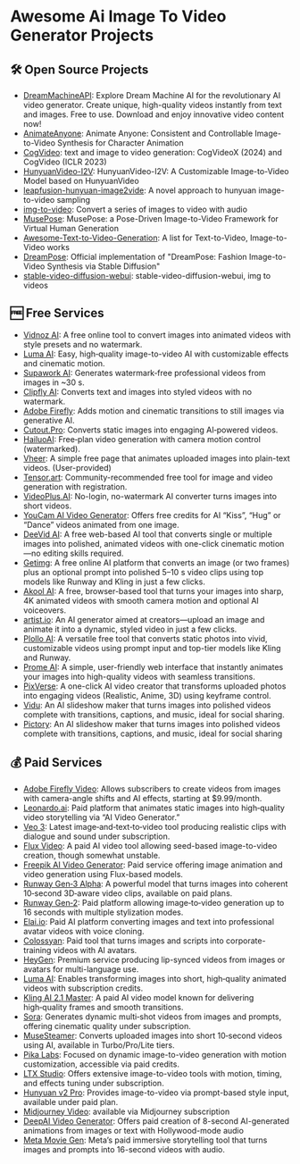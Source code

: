 # Awesome Ai Image To Video Generator Projects

## 🛠️ Open Source Projects

- [DreamMachineAPI](https://github.com/danaigc/DreamMachineAPI): Explore Dream Machine AI for the revolutionary AI video generator. Create unique, high-quality videos instantly from text and images. Free to use. Download and enjoy innovative video content now!
- [AnimateAnyone](https://github.com/HumanAIGC/AnimateAnyone): Animate Anyone: Consistent and Controllable Image-to-Video Synthesis for Character Animation
- [CogVideo](https://github.com/THUDM/CogVideo): text and image to video generation: CogVideoX (2024) and CogVideo (ICLR 2023)
- [HunyuanVideo-I2V](https://github.com/Tencent-Hunyuan/HunyuanVideo-I2V): HunyuanVideo-I2V: A Customizable Image-to-Video Model based on HunyuanVideo
- [leapfusion-hunyuan-image2vide](https://github.com/AeroScripts/leapfusion-hunyuan-image2video): A novel approach to hunyuan image-to-video sampling
- [img-to-video](https://github.com/caferrara/img-to-video): Convert a series of images to video with audio
- [MusePose](https://github.com/TMElyralab/MusePose): MusePose: a Pose-Driven Image-to-Video Framework for Virtual Human Generation
- [Awesome-Text-to-Video-Generation](https://github.com/soraw-ai/Awesome-Text-to-Video-Generation): A list for Text-to-Video, Image-to-Video works
- [DreamPose](https://github.com/johannakarras/DreamPose): Official implementation of "DreamPose: Fashion Image-to-Video Synthesis via Stable Diffusion"
- [stable-video-diffusion-webui](https://github.com/xx025/stable-video-diffusion-webui): stable-video-diffusion-webui, img to videos

## 🆓 Free Services

- [Vidnoz AI](https://vidnoz.com/image-to-video-ai.html): A free online tool to convert images into animated videos with style presets and no watermark.
- [Luma AI](https://lumalabs.ai/create/ai-video-generator-from-image): Easy, high‑quality image-to-video AI with customizable effects and cinematic motion.
- [Supawork AI](https://supawork.ai/ai-image-to-video): Generates watermark‑free professional videos from images in ~30 s.
- [Clipfly AI](https://clipfly.ai/video-ai/ai-video-generator): Converts text and images into styled videos with no watermark.
- [Adobe Firefly](https://adobe.com/products/firefly/features/image-to-video.html): Adds motion and cinematic transitions to still images via generative AI.
- [Cutout.Pro](https://cutout.pro/ai-image-to-video): Converts static images into engaging AI‑powered videos.
- [HailuoAI](https://hailuoai.video): Free‑plan video generation with camera motion control (watermarked).
- [Vheer](https://vheer.com/image-to-video): A simple free page that animates uploaded images into plain-text videos. (User-provided)
- [Tensor.art](https://tensor.art/): Community-recommended free tool for image and video generation with registration.
- [VideoPlus.AI](https://videoplus.ai): No-login, no-watermark AI converter turns images into short videos.
- [YouCam AI Video Generator](https://yce.perfectcorp.com/ai-video-generator): Offers free credits for AI “Kiss”, “Hug” or “Dance” videos animated from one image.
- [DeeVid AI](https://deevid.ai/image-to-video): A free web-based AI tool that converts single or multiple images into polished, animated videos with one-click cinematic motion—no editing skills required.
- [Getimg](https://getimg.ai/tools/image-to-video): A free online AI platform that converts an image (or two frames) plus an optional prompt into polished 5–10 s video clips using top models like Runway and Kling in just a few clicks.
- [Akool AI](https://akool.com/apps/image-to-video): A free, browser-based tool that turns your images into sharp, 4K animated videos with smooth camera motion and optional AI voiceovers.
- [artist.io](https://artlist.io/image-to-video-ai): An AI generator aimed at creators—upload an image and animate it into a dynamic, styled video in just a few clicks.
- [Plollo AI](https://pollo.ai/image-to-video): A versatile free tool that converts static photos into vivid, customizable videos using prompt input and top-tier models like Kling and Runway.
- [Prome AI](https://promeai.pro/image-to-video-generation): A simple, user-friendly web interface that instantly animates your images into high-quality videos with seamless transitions.
- [PixVerse](https://app.pixverse.ai/onboard): A one-click AI video creator that transforms uploaded photos into engaging videos (Realistic, Anime, 3D) using keyframe control.
- [Vidu](https://vidu.com): An AI slideshow maker that turns images into polished videos complete with transitions, captions, and music, ideal for social sharing.
- [Pictory](https://pictory.ai/image-to-video): An AI slideshow maker that turns images into polished videos complete with transitions, captions, and music, ideal for social sharing

## 💰 Paid Services

- [Adobe Firefly Video](https://firefly.adobe.com/generate/video): Allows subscribers to create videos from images with camera-angle shifts and AI effects, starting at $9.99/month.
- [Leonardo.ai](https://leonardo.ai): Paid platform that animates static images into high‑quality video storytelling via “AI Video Generator.”
- [Veo 3](https://deepmind.google/models/veo/): Latest image‑and‑text‑to‑video tool producing realistic clips with dialogue and sound under subscription.
- [Flux Video](https://flux.video): A paid AI video tool allowing seed-based image-to-video creation, though somewhat unstable.
- [Freepik AI Video Generator](https://freepik.com): Paid service offering image animation and video generation using Flux-based models.
- [Runway Gen‑3 Alpha](https://runway.com): A powerful model that turns images into coherent 10‑second 3D‑aware video clips, available on paid plans.
- [Runway Gen‑2](https://runway.com): Paid platform allowing image‑to‑video generation up to 16 seconds with multiple stylization modes.
- [Elai.io](https://elai.io): Paid AI platform converting images and text into professional avatar videos with voice cloning.
- [Colossyan](https://colossyan.com): Paid tool that turns images and scripts into corporate-training videos with AI avatars.
- [HeyGen](https://heygen.com): Premium service producing lip-synced videos from images or avatars for multi-language use.
- [Luma AI](https://luma.ai): Enables transforming images into short, high‑quality animated videos with subscription credits.
- [Kling AI 2.1 Master](https://app.klingai.com/): A paid AI video model known for delivering high‑quality frames and smooth transitions.
- [Sora](https://openai.com/sora/): Generates dynamic multi‑shot videos from images and prompts, offering cinematic quality under subscription.
- [MuseSteamer](https://musesteamerai.ai/): Converts uploaded images into short 10‑second videos using AI, available in Turbo/Pro/Lite tiers.
- [Pika Labs](https://pikalabs.com): Focused on dynamic image-to-video generation with motion customization, accessible via paid credits.
- [LTX Studio](https://ltx.studio/platform/ai-image-to-video): Offers extensive image-to-video tools with motion, timing, and effects tuning under subscription.
- [Hunyuan v2 Pro](https://hunyuanvideoai.com): Provides image-to-video via prompt-based style input, available under paid plan.
- [Midjourney Video](https://docs.midjourney.com/hc/en-us/articles/37460773864589-Video): available via Midjourney subscription
- [DeepAI Video Generator](https://deepai.org/video): Offers paid creation of 8-second AI-generated animations from images or text with Hollywood-mode audio
- [Meta Movie Gen](https://ai.meta.com/research/movie-gen/): Meta’s paid immersive storytelling tool that turns images and prompts into 16-second videos with audio.

